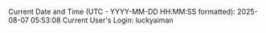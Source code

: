 Current Date and Time (UTC - YYYY-MM-DD HH:MM:SS formatted): 2025-08-07 05:53:08
Current User's Login: luckyaiman
